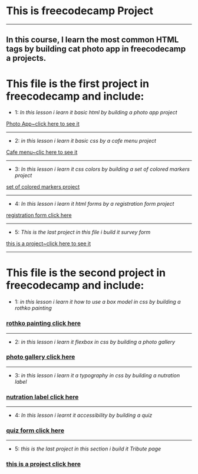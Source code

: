 # **This is freecodecamp Project**
---
## In this course, I learn the most common HTML tags by building  cat photo app in freecodecamp  a projects.
# **This file is the first project in freecodecamp and include:** 
- 1: _In this lesson i learn it  basic html by building  a photo app project_

[Photo App~click here to see it ](https://github.com/Ali-Yare/FCC-projects/tree/main/Survey%20Form/Cat%20Photo%20App)

---
* 2: _in this lesson i learn it basic css by a cafe menu project_

[Cafe menu~clic here to see it](https://github.com/Ali-Yare/FCC-projects/tree/main/Survey%20Form/Cafe%20Menu)

---
* 3: _In this lesson i learn it css colors by building a set of colored markers project_

[set of colored markers project](https://github.com/Ali-Yare/FCC-projects/tree/main/Survey%20Form/Colored%20Markers)

---
* 4: _In this lesson i learn it html forms by a registration form project_

[registration form click here](https://github.com/Ali-Yare/FCC-projects/tree/main/Survey%20Form/Registration%20Form)

---
* 5: _This is the last project in this file i build it  survey form_

[this is a project~click here to see it](https://github.com/Ali-Yare/FCC-projects/tree/main/Survey%20Form/Survey%20Form%20Project)

---
# **This file is the second project in freecodecamp and include:**
- 1: _in this lesson i learn it how to use a box model in css by building a rothko painting_

### [rothko painting click here](https://github.com/Ali-Yare/FCC-projects/tree/main/Tribute%20page/Rothko%20Painting)
---
* 2: _in this lesson i learn it flexbox in css by building a photo gallery_

### [photo gallery click here](https://github.com/Ali-Yare/FCC-projects/tree/main/Tribute%20page/Photo%20Gallery)
---
* 3: _in this lesson i learn it a typography in css by building a nutration label_

### [nutration label click here](https://github.com/Ali-Yare/FCC-projects/tree/main/Tribute%20page/Nutration%20Label)
---
* 4: _In this lesson i learnt it accessibility by building a quiz_

### [quiz form click here](https://github.com/Ali-Yare/FCC-projects/tree/main/Tribute%20page/Building%20a%20Quiz)
---
* 5: _this is the last project in this section i build it Tribute page_

### [this is a project click here](https://github.com/Ali-Yare/FCC-projects/tree/main/Tribute%20page/Tribute%20Project)


